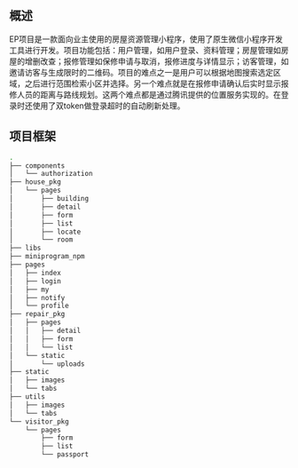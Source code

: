 ## 概述
EP项目是一款面向业主使用的房屋资源管理小程序，使用了原生微信小程序开发工具进行开发。项目功能包括：用户管理，如用户登录、资料管理；房屋管理如房屋的增删改查；报修管理如保修申请与取消，报修进度与详情显示；访客管理，如邀请访客与生成限时的二维码。项目的难点之一是用户可以根据地图搜索选定区域，之后进行范围检索小区并选择。另一个难点就是在报修申请确认后实时显示报修人员的距离与路线规划。这两个难点都是通过腾讯提供的位置服务实现的。在登录时还使用了双token做登录超时的自动刷新处理。

## 项目框架

```bash
.
├── components
│   └── authorization
├── house_pkg
│   └── pages
│       ├── building
│       ├── detail
│       ├── form
│       ├── list
│       ├── locate
│       └── room
├── libs
├── miniprogram_npm
├── pages
│   ├── index
│   ├── login
│   ├── my
│   ├── notify
│   └── profile
├── repair_pkg
│   ├── pages
│   │   ├── detail
│   │   ├── form
│   │   └── list
│   └── static
│       └── uploads
├── static
│   ├── images
│   └── tabs
├── utils
│   ├── images
│   └── tabs
└── visitor_pkg
    └── pages
        ├── form
        ├── list
        └── passport
```